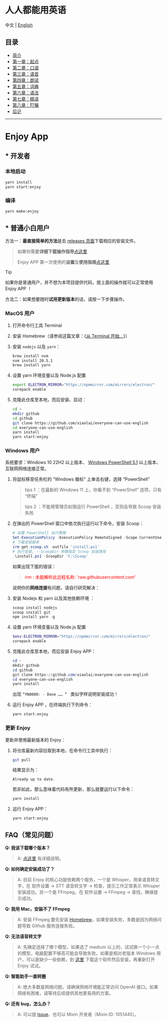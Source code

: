 # 人人都能用英语

中文 | [English](README.en-US.md)

## 目录

- [简介](./book/README.md)
- [第一章：起点](./book/chapter1.md)
- [第二章：口语](./book/chapter2.md)
- [第三章：语音](./book/chapter3.md)
- [第四章：朗读](./book/chapter4.md)
- [第五章：词典](./book/chapter5.md)
- [第六章：语法](./book/chapter6.md)
- [第七章：精读](./book/chapter7.md)
- [第八章：叮嘱](./book/chapter8.md)
- [后记](./book/end.md)

---

# Enjoy App

## \* 开发者

### 本地启动

```bash
yarn install
yarn start:enjoy
```

### 编译

```bash
yarn make:enjoy
```

## \* 普通小白用户

方法一：**最直接简单的方法**是去 [releases 页面](https://github.com/xiaolai/everyone-can-use-english/tags)下载相应的安装文件。

> 如果你需要**详细下载操作指导**[点这里](find-compatible-software-version.md)
> 
> Enjoy APP 第一次使用的**设置**及**使用指南**[点这里](enjoy-software-setup-guide.md)

> [!TIP]
> 如果你是普通用户，并不想为本项目提供代码，按上面的操作就可以正常使用 Enjoy APP ！

方法二：如果想要随时**试用更新版本**的话，请按一下步骤操作。

### MacOS 用户

1. 打开命令行工具 Terminal

2. 安装 Homebrew（请参阅这篇文章：《[从 Terminal 开始…](https://github.com/xiaolai/apple-computer-literacy/blob/main/start-from-terminal.md)》）

3. 安装 `nodejs` 以及 `yarn`：

   ```bash
   brew install nvm
   nvm install 20.5.1
   brew install yarn
   ```

4. 设置 yarn 环境变量以及 Node.js 配置

   ```bash
   export ELECTRON_MIRROR="https://npmmirror.com/mirrors/electron/"
   corepack enable
   ```

5. 克隆此仓库至本地，而后安装、启动：

   ```bash
   cd ~
   mkdir github
   cd github
   git clone https://github.com/xiaolai/everyone-can-use-english
   cd everyone-can-use-english
   yarn install
   yarn start:enjoy
   ```

### Windows 用户

系统要求：Windows 10 22H2 以上版本、 [Windows PowerShell 5.1](https://aka.ms/wmf5download) 以上版本、互联网网络连接正常。

1. 将鼠标移至任务栏的 “Windows 徽标” 上单击右键，选择 “PowerShell”

   > tips 1 ：在最新的 Windows 11 上，你看不到 “PowerShell” 选项，只有 “终端”
   >
   > tips 2 ：不能用管理员权限运行 PowerShell ，否则会导致 Scoop 安装失败

2. 在弹出的 PowerShell 窗口中依次执行运行以下命令，安装 Scoop：

   ```powershell
   # 设置 PowerShell 执行策略
   Set-ExecutionPolicy -ExecutionPolicy RemoteSigned -Scope CurrentUser
   # 下载安装脚本
   irm get.scoop.sh -outfile 'install.ps1'
   # 执行安装, --ScoopDir 参数指定 Scoop 安装路径
   .\install.ps1 -ScoopDir 'C:\Scoop'
   ```

   如果出现下面的错误：

   > <span style="color:red">irm : 未能解析此远程名称: 'raw.githubusercontent.com'</span>

   说明你的**网络连接**有问题，请自行研究解决：

3. 安装 Nodejs 和 yarn 以及其他依赖环境 ：

   ```powershell
   scoop install nodejs
   scoop install git
   npm install yarn -g
   ```

4. 设置 yarn 环境变量以及 Node.js 配置

   ```powershell
   $env:ELECTRON_MIRROR="https://npmmirror.com/mirrors/electron/"
   corepack enable
   ```

5. 克隆此仓库至本地，而后安装 Enjoy APP：

   ```powershell
   cd ~
   mkdir github
   cd github
   git clone https://github.com/xiaolai/everyone-can-use-english
   cd everyone-can-use-english
   yarn install
   ```

   出现 `“YN0000: · Done …… ” ` 类似字样说明安装成功！

6. 运行 Enjoy APP ，在终端执行下列命令：

   ```powershell
   yarn start:enjoy
   ```

### 更新 Enjoy

更新并使用最新版本的 Enjoy：

1. 将仓库最新内容拉取到本地，在命令行工具中执行：

   ```bash
   git pull
   ```

   结果显示为：

   ```shell
   Already up to date.
   ```

   若非如此，那么意味着代码有所更新，那么就要运行以下命令：

   ```bash
   yarn install
   ```

2. 运行 Enjoy APP：

   ```shell
   yarn start:enjoy
   ```

## FAQ（常见问题）

**Q: 我该下载哪个版本？**

> A: [点这里](find-compatible-software-version.md) 有详细说明。

**Q: 如何确定安装成功了？**

> A: 目前 Enjoy 的核心功能依赖两个服务，一个是 Whisper，用来语音转文字，在 软件设置 -> STT 语音转文字 -> 检查，提示工作正常表示 Whisper 安装成功。另一个是 FFmpeg，在 软件设置 -> FFmpeg -> 查找，确保提示成功。

**Q: 我用 Mac，安装不了 FFmpeg**

> A: 安装 FFmpeg 要先安装 [Homebrew](https://brew.sh)，如果安装失败，多数是因为网络问题导致 Github 服务连接失败。

**Q: 无法语音转文字**

> A: 先确定选择了哪个模型，如果选了 medium 以上的，试试换一个小一点的模型，电脑配置不够高可能会导致失败。如果是相对老版本 Windows 用户，可以是缺少一些依赖，到 [这里](https://aka.ms/vs/17/release/vc_redist.x64.exe) 下载这个软件然后安装，再重新打开 Enjoy 试试。

**Q: 智能助手一直转圈**

> A: 绝大多数是网络问题，请确保网络环境能正常访问 OpenAI 接口。如果网络有困难，请等待后续提供其他更易用的方案。

**Q: 还有 bug，怎么办？**

> A: 可以提 [Issue](https://github.com/xiaolai/everyone-can-use-english/issues/new)，也可以 Mixin 开发者（Mixin ID: 1051445）。
